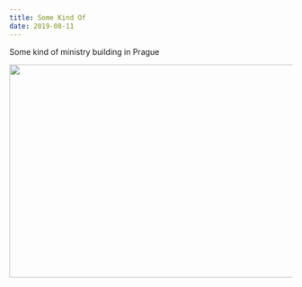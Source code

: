 ```yaml
---
title: Some Kind Of
date: 2019-08-11
---
```


<p>Some kind of ministry building in Prague</p>
<img src="https://JoshNicholas.micro.blog/uploads/2019/263efd66b7.jpg" width="600" height="379" alt="" />